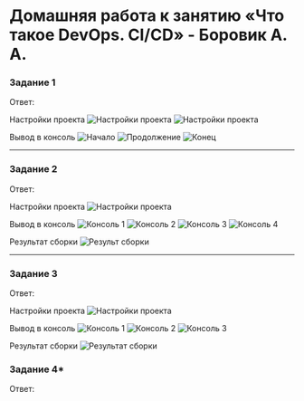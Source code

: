 # Домашняя работа к занятию «Что такое DevOps. СI/СD» - Боровик А. А.

### Задание 1

Ответ:

Настройки проекта
![Настройки проекта](https://github.com/Lex-Chaos/Homeworks/blob/HW-CI-CD/img/Nastroiki_1.png)
![Настройки проекта](https://github.com/Lex-Chaos/Homeworks/blob/HW-CI-CD/img/Nastroiki_2.png)

Вывод в консоль
![Начало](https://github.com/Lex-Chaos/Homeworks/blob/HW-CI-CD/img/Sborka_nachalo.png)
![Продолжение](https://github.com/Lex-Chaos/Homeworks/blob/HW-CI-CD/img/Sborka_prodolzhenye.png)
![Конец](https://github.com/Lex-Chaos/Homeworks/blob/HW-CI-CD/img/Sborka_konetz.png)

---

### Задание 2

Ответ:

Настройки проекта
![Настройки проекта](https://github.com/Lex-Chaos/Homeworks/blob/HW-CI-CD/img/Pipeline.png)

Вывод в консоль
![Консоль 1](https://github.com/Lex-Chaos/Homeworks/blob/HW-CI-CD/img/Consol_1.png)
![Консоль 2](https://github.com/Lex-Chaos/Homeworks/blob/HW-CI-CD/img/Consol_2.png)
![Консоль 3](https://github.com/Lex-Chaos/Homeworks/blob/HW-CI-CD/img/Consol_3.png)
![Консоль 4](https://github.com/Lex-Chaos/Homeworks/blob/HW-CI-CD/img/Consol_4.png)

Результат сборки
![Результ сборки](https://github.com/Lex-Chaos/Homeworks/blob/HW-CI-CD/img/Process.png)

---

### Задание 3

Ответ:

Настройки проекта
![Настройки проекта](https://github.com/Lex-Chaos/Homeworks/blob/HW-CI-CD/img/Task_3_Config.png)

Вывод в консоль
![Консоль 1](https://github.com/Lex-Chaos/Homeworks/blob/HW-CI-CD/img/Task_3_Consol_1.png)
![Консоль 2](https://github.com/Lex-Chaos/Homeworks/blob/HW-CI-CD/img/Task_3_Consol_2.png)
![Консоль 3](https://github.com/Lex-Chaos/Homeworks/blob/HW-CI-CD/img/Task_3_Consol_3.png)

Результат сборки
![Результат сборки](https://github.com/Lex-Chaos/Homeworks/blob/HW-CI-CD/img/Task_3_Process.png)

### Задание 4*

Ответ:

